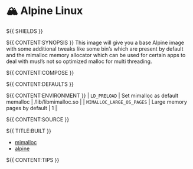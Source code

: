 # 🏔️ Alpine Linux
${{ SHIELDS }}

${{ CONTENT:SYNOPSIS }} This image will give you a base Alpine image with some additional tweaks like some bin’s which are present by default and the mimalloc memory allocator which can be used for certain apps to deal with musl’s not so optimized malloc for multi threading. 

${{ CONTENT:COMPOSE }}

${{ CONTENT:DEFAULTS }}

${{ CONTENT:ENVIRONMENT }}
| `LD_PRELOAD` | Set mimalloc as default memalloc | /lib/libmimalloc.so |
| `MIMALLOC_LARGE_OS_PAGES` | Large memory pages by default | 1 |

${{ CONTENT:SOURCE }}

${{ TITLE:BUILT }}
* [mimalloc](https://github.com/microsoft/mimalloc)
* [alpine](https://alpinelinux.org)

${{ CONTENT:TIPS }}